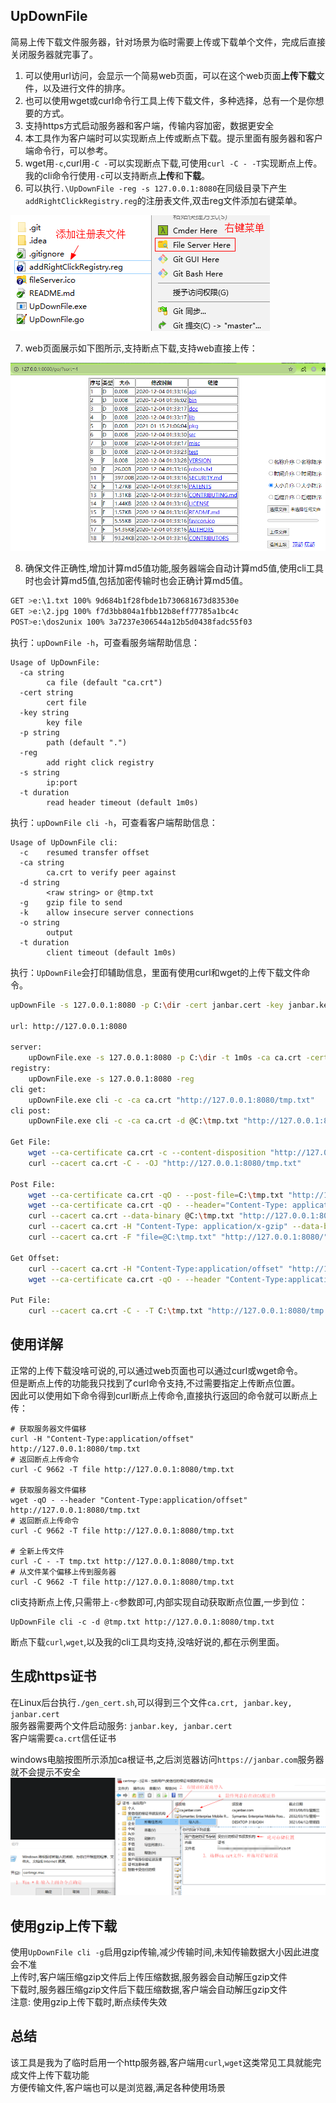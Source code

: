 ## UpDownFile
简易上传下载文件服务器，针对场景为临时需要上传或下载单个文件，完成后直接关闭服务器就完事了。

1. 可以使用url访问，会显示一个简易web页面，可以在这个web页面**上传下载**文件，以及进行文件的排序。  
2. 也可以使用wget或curl命令行工具上传下载文件，多种选择，总有一个是你想要的方式。  
3. 支持https方式启动服务器和客户端，传输内容加密，数据更安全  
4. 本工具作为客户端时可以实现断点上传或断点下载。提示里面有服务器和客户端命令行，可以参考。  
5. wget用`-c`,curl用`-C -`可以实现断点下载,可使用`curl -C - -T`实现断点上传。我的cli命令行使用`-c`可以支持断点**上传**和**下载**。  
6. 可以执行`.\UpDownFile -reg -s 127.0.0.1:8080`在同级目录下产生`addRightClickRegistry.reg`的注册表文件,双击reg文件添加右键菜单。  

![生成右键菜单](RightClick.png)

7. web页面展示如下图所示,支持断点下载,支持web直接上传：

![展示Web页面](ShowWeb.png)

8. 确保文件正确性,增加计算md5值功能,服务器端会自动计算md5值,使用cli工具时也会计算md5值,包括加密传输时也会正确计算md5值。
```bash
GET >e:\1.txt 100% 9d684b1f28fbde1b730681673d83530e
GET >e:\2.jpg 100% f7d3bb804a1fbb12b8eff77785a1bc4c
POST>e:\dos2unix 100% 3a7237e306544a12b5d0438fadc55f03
```

执行：`upDownFile -h`，可查看服务端帮助信息：
```shell
Usage of UpDownFile:
  -ca string
        ca file (default "ca.crt")
  -cert string
        cert file
  -key string
        key file
  -p string
        path (default ".")
  -reg
        add right click registry
  -s string
        ip:port
  -t duration
        read header timeout (default 1m0s)
```

执行：`upDownFile cli -h`，可查看客户端帮助信息：
```shell
Usage of UpDownFile cli:
  -c    resumed transfer offset
  -ca string
        ca.crt to verify peer against
  -d string
        <raw string> or @tmp.txt
  -g    gzip file to send
  -k    allow insecure server connections
  -o string
        output
  -t duration
        client timeout (default 1m0s)
```

执行：`UpDownFile`会打印辅助信息，里面有使用curl和wget的上传下载文件命令。  
```bash
upDownFile -s 127.0.0.1:8080 -p C:\dir -cert janbar.cert -key janbar.key

url: http://127.0.0.1:8080

server:
    upDownFile.exe -s 127.0.0.1:8080 -p C:\dir -t 1m0s -ca ca.crt -cert janbar.cert -key janbar.key
registry:
    upDownFile.exe -s 127.0.0.1:8080 -reg
cli get:
    upDownFile.exe cli -c -ca ca.crt "http://127.0.0.1:8080/tmp.txt"
cli post:
    upDownFile.exe cli -c -ca ca.crt -d @C:\tmp.txt "http://127.0.0.1:8080/tmp.txt"

Get File:
    wget --ca-certificate ca.crt -c --content-disposition "http://127.0.0.1:8080/tmp.txt"
    curl --cacert ca.crt -C - -OJ "http://127.0.0.1:8080/tmp.txt"

Post File:
    wget --ca-certificate ca.crt -qO - --post-file=C:\tmp.txt "http://127.0.0.1:8080/tmp.txt"
    wget --ca-certificate ca.crt -qO - --header="Content-Type: application/x-gzip" --post-file=C:\tmp.txt "http://127.0.0.1:8080/tmp.txt"
    curl --cacert ca.crt --data-binary @C:\tmp.txt "http://127.0.0.1:8080/tmp.txt"
    curl --cacert ca.crt -H "Content-Type: application/x-gzip" --data-binary @C:\tmp.txt "http://127.0.0.1:8080/tmp.txt"
    curl --cacert ca.crt -F "file=@C:\tmp.txt" "http://127.0.0.1:8080/"

Get Offset:
    curl --cacert ca.crt -H "Content-Type:application/offset" "http://127.0.0.1:8080/tmp.txt"
    wget --ca-certificate ca.crt -qO - --header "Content-Type:application/offset" "http://127.0.0.1:8080/tmp.txt"

Put File:
    curl --cacert ca.crt -C - -T C:\tmp.txt "http://127.0.0.1:8080/tmp.txt"
```

## 使用详解
正常的上传下载没啥可说的,可以通过web页面也可以通过curl或wget命令。  
但是断点上传的功能我只找到了curl命令支持,不过需要指定上传断点位置。  
因此可以使用如下命令得到curl断点上传命令,直接执行返回的命令就可以断点上传：  
```shell
# 获取服务器文件偏移
curl -H "Content-Type:application/offset" http://127.0.0.1:8080/tmp.txt
# 返回断点上传命令
curl -C 9662 -T file http://127.0.0.1:8080/tmp.txt

# 获取服务器文件偏移
wget -qO - --header "Content-Type:application/offset" http://127.0.0.1:8080/tmp.txt
# 返回断点上传命令
curl -C 9662 -T file http://127.0.0.1:8080/tmp.txt

# 全新上传文件
curl -C - -T tmp.txt http://127.0.0.1:8080/tmp.txt
# 从文件某个偏移上传到服务器
curl -C 9662 -T file http://127.0.0.1:8080/tmp.txt
```

cli支持断点上传,只需带上`-c`参数即可,内部实现自动获取断点位置,一步到位：
```shell
UpDownFile cli -c -d @tmp.txt http://127.0.0.1:8080/tmp.txt
```
断点下载`curl`,`wget`,以及我的cli工具均支持,没啥好说的,都在示例里面。

## 生成https证书
在Linux后台执行`./gen_cert.sh`,可以得到三个文件`ca.crt, janbar.key, janbar.cert`  
服务器需要两个文件启动服务: `janbar.key, janbar.cert`  
客户端需要`ca.crt`信任证书  

windows电脑按图所示添加ca根证书,之后浏览器访问`https://janbar.com`服务器就不会提示不安全  
![load_ca](load_ca.png)

## 使用gzip上传下载
使用`UpDownFile cli -g`启用gzip传输,减少传输时间,未知传输数据大小因此进度会不准  
上传时,客户端压缩gzip文件后上传压缩数据,服务器会自动解压gzip文件  
下载时,服务器压缩gzip文件后下载压缩数据,客户端会自动解压gzip文件  
注意: 使用gzip上传下载时,断点续传失效  

## 总结
该工具是我为了临时启用一个http服务器,客户端用`curl`,`wget`这类常见工具就能完成文件上传下载功能  
方便传输文件,客户端也可以是浏览器,满足各种使用场景
